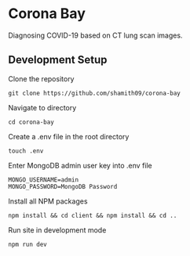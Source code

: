 # Corona Bay

Diagnosing COVID-19 based on CT lung scan images.

## Development Setup

Clone the repository
```
git clone https://github.com/shamith09/corona-bay
```

Navigate to directory
```
cd corona-bay
```

Create a .env file in the root directory
```
touch .env
```

Enter MongoDB admin user key into .env file
```
MONGO_USERNAME=admin
MONGO_PASSWORD=MongoDB Password
```

Install all NPM packages
```
npm install && cd client && npm install && cd ..
```

Run site in development mode
```
npm run dev
```
